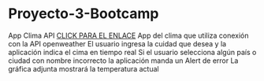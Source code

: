 # Proyecto-3-Bootcamp
App Clima API
[CLICK PARA EL ENLACE](https://crisrty.github.io/Proyecto-3-Bootcamp/)
App del clima que utiliza conexión con la API openweather
El usuario ingresa la cuidad que desea y la aplicación indica el cima en tiempo real 
Si el usuario selecciona algún país o ciudad con nombre incorrecto la aplicación manda un Alert de error
La gráfica adjunta mostrará la temperatura actual